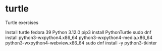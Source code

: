 # turtle
Turtle exercises 

Install turtle fedora 39 Python 3.12.0
pip3 install PythonTurtle
sudo dnf install python3-wxpython4.x86_64 python3-wxpython4-media.x86_64 python3-wxpython4-webview.x86_64
sudo dnf install -y python3-tkinter